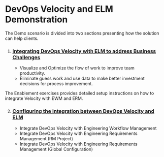 # DevOps Velocity and ELM Demonstration

The Demo scenario is divided into two sections presenting how the solution can help clients.

1. ### [Integrating DevOps Velocity with ELM to address Business Challenges](../main/docs/demo1/index.md)
    * Visualize and Optimize the flow of work to improve team productivity.
    * Eliminate guess work and use data to make better investment decisions for process improvement.

The Enablement exercises provides detailed setup instructions on how to integrate Velocity with EWM and ERM.

2. ### [Configuring the integration between DevOps Velocity and ELM](../main/docs/enable1/index.md)
    * Integrate DevOps Velocity with Engineering Workflow Management
    * Integrate DevOps Velocity with Engineering Requirements Management (RM Project)
    * Integrate DevOps Velocity with Engineering Requirements Management (Global Configuration)
 